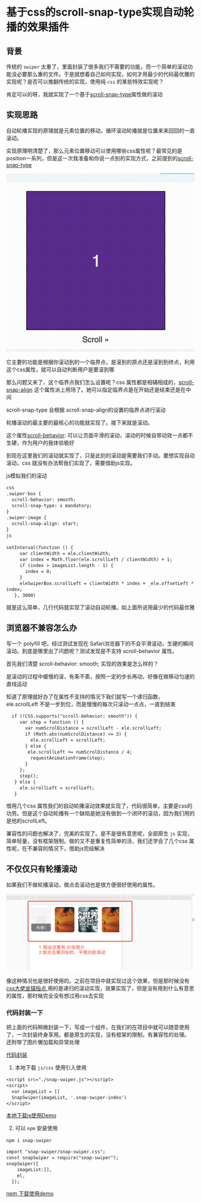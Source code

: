 # 基于css的scroll-snap-type实现自动轮播的效果插件
## 背景
传统的 `swiper` 太重了，里面封装了很多我们不需要的功能，而一个简单的滚动功能没必要那么重的文件。于是就想着自己如何实现，如何才用最少的代码最优雅的实现呢？是否可以推翻传统的实现，使用纯 `css` 的某些特效实现呢？

肯定可以的呀，我就实现了一个基于[scroll-snap-type](https://developer.mozilla.org/en-US/docs/Web/CSS/scroll-snap-type)属性做的滚动

## 实现思路
自动轮播实现的原理就是元素位置的移动，循环滚动轮播就是位置来来回回的一直滚动。

实现原理明清楚了，那么元素位置移动可以使用哪些css属性呢？最常见的是position一系列，但是这一次我准备和你说一点别的实现方式，之前提到的[scroll-snap-type](https://developer.mozilla.org/en-US/docs/Web/CSS/scroll-snap-type)

<img src='./1.gif'>

它主要的功能是根据你滚动到的一个临界点，是滚到的原点还是滚到到终点，利用这个css属性，就可以自动判断用户是要滚到哪

那么问题又来了，这个临界点我们怎么设置呢？css 属性都是相辅相成的，[scroll-snap-align](https://developer.mozilla.org/en-US/docs/Web/CSS/scroll-snap-align) 这个属性派上用场了。她可以指定临界点是在开始还是结束还是在中间

scroll-snap-type 会根据 scroll-snap-align的设置的临界点进行滚动

轮播滚动的最主要的最核心的功能就实现了。接下来就是滚动。

这个属性[scroll-behavior](https://developer.mozilla.org/en-US/docs/Web/CSS/scroll-behavior): 可以让页面平滑的滚动，滚动的时候自带动效一点都不生硬，作为用户的我体验极好

到现在这里我们的滚动就实现了，只是此刻的滚动是需要我们手动。要想实现自动滚动，css 就没有办法帮我们实现了，需要借助js实现。

js模拟我们的滚动

```
css
.swiper-box {
  scroll-behavior: smooth;
  scroll-snap-type: x mandatory;
}
.swiper-image {
  scroll-snap-align: start;
}
js

setInterval(function () {
     var clientWidth = ele.clientWidth;
     var index = Math.floor(ele.scrollLeft / clientWidth) + 1;
     if (index > imageList.length - 1) {
       index = 0;
     }
     eleSwiperBox.scrollLeft = clientWidth * index + _ele.offsetLeft * index;
   }, 3000)
```

就是这么简单，几行代码就实现了滚动自动轮播。如上面所说用最少的代码最优雅

## 浏览器不兼容怎么办
写一个 polyfill 吧，经过测试发现在 Safari浏览器下的不会平滑滚动，生硬的瞬间滚动。到底是哪里出了问题呢？测试发现是不支持 scroll-behavior 属性。

首先我们清楚 scroll-behavior: smooth; 实现的效果是怎么样的？

是滚动的过程中缓慢的滚，有条不紊，按照一定的步长再动，好像在做移动匀速的直线运动

知道了原理就好办了在属性不支持的情况下我们就写一个递归函数，ele.scrollLeft 不是一步到位，而是慢慢的每次只滚动一点点，一直到结束


```
  if (!CSS.supports("scroll-behavior: smooth")) {
     var step = function () {
       var numScrolDistance = scrollLeft - ele.scrollLeft;
       if (Math.abs(numScrolDistance) <= 3) {
         ele.scrollLeft = scrollLeft;
       } else {
        ele.scrollLeft += numScrolDistance / 4;
         requestAnimationFrame(step);
       }
     };
     step();
   } else {
     ele.scrollLeft = scrollLeft;
   }
```

借用几个css 属性我们的自动轮播滚动效果就实现了，代码很简单，主要是css的功劳。但是这个自动轮播有一个缺陷是她没有做到一个闭环的滚动，因为我们用的是他的scrollLeft。

兼容性的问题也解决了，完美的实现了。是不是很有意思呢，全部原生 `js` 实现，简单轻量，没有框架限制。做的又不是重复性简单的活，我们还学会了几个css 属性呢，在不兼容的情况下，借助js完结解决

## 不仅仅只有轮播滚动
如果我们不做轮播滚动，做点击滚动也是很方便很好使用的属性。

<img src="./WeChat599ddec18afcc0faa1a4b0b427a415c0.png">

像这种情况也是很好使用的。之前在项目中就实现过这个效果，但是那时候没有[css大佬坐镇指点](https://www.zhangxinxu.com/),用的是递归的滚动实现，效果实现了，但是没有用到什么有意思的属性，那时候完全没有想过用css去实现

### 代码封装一下

把上面的代码稍微封装一下，写成一个组件，在我们的在项目中就可以随意使用了，一次封装终身享用。都是原生的实现，没有框架的限制，有兼容性的处理。
还附带了图片懒加载和异常处理

[代码封装](https://github.com/yued-fe/snap-swiper)

1. 本地下载 `js/css` 使用引入使用

```
<script src="./snap-swiper.js"></script>
<script>
  var imageList = []
  SnapSwiper(imageList, '.snap-swiper-index')
</script>
```

[本地下载js使用Demo](https://jsbin.com/zezureg/6/edit?html,css,js,output)

2. 可以 `npm` 安装使用

`npm i snap-swiper`

```
import "snap-swiper/snap-swiper.css";
const snapSwiper = require("snap-swiper");
snapSwiper({
    imageList:[],
    el,
  });
```

[npm 下载使用demo](https://codesandbox.io/s/gifted-ives-zco4l?file=/index.html)

